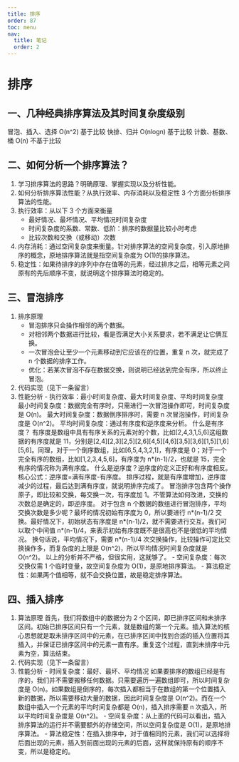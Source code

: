 ```yaml
---
title: 排序
order: 87
toc: menu
nav:
  title: 笔记
  order: 2
---
```


# 排序

## 一、几种经典排序算法及其时间复杂度级别

冒泡、插入、选择 O(n^2) 基于比较
快排、归并 O(nlogn) 基于比较
计数、基数、桶 O(n) 不基于比较

## 二、如何分析一个排序算法？

1. 学习排序算法的思路？明确原理、掌握实现以及分析性能。
2. 如何分析排序算法性能？从执行效率、内存消耗以及稳定性 3 个方面分析排序算法的性能。
3. 执行效率：从以下 3 个方面来衡量
   - 最好情况、最坏情况、平均情况时间复杂度
   - 时间复杂度的系数、常数、低阶：排序的数据量比较小时考虑
   - 比较次数和交换（或移动）次数
4. 内存消耗：通过空间复杂度来衡量。针对排序算法的空间复杂度，引入原地排序的概念，原地排序算法就是指空间复杂度为 O(1)的排序算法。
5. 稳定性：如果待排序的序列中存在值等的元素，经过排序之后，相等元素之间原有的先后顺序不变，就说明这个排序算法时稳定的。

## 三、冒泡排序

1. 排序原理
   - 冒泡排序只会操作相邻的两个数据。
   - 对相邻两个数据进行比较，看是否满足大小关系要求，若不满足让它俩互换。
   - 一次冒泡会让至少一个元素移动到它应该在的位置，重复 n 次，就完成了 n 个数据的排序工作。
   - 优化：若某次冒泡不存在数据交换，则说明已经达到完全有序，所以终止冒泡。
2. 代码实现（见下一条留言）
3. 性能分析 - 执行效率：最小时间复杂度、最大时间复杂度、平均时间复杂度
   最小时间复杂度：数据完全有序时，只需进行一次冒泡操作即可，时间复杂度是 O(n)。
   最大时间复杂度：数据倒序排序时，需要 n 次冒泡操作，时间复杂度是 O(n^2)。
   平均时间复杂度：通过有序度和逆序度来分析。
   什么是有序度？
   有序度是数组中具有有序关系的元素对的个数，比如[2,4,3,1,5,6]这组数据的有序度就是 11，分别是[2,4][2,3][2,5][2,6][4,5][4,6][3,5][3,6][1,5][1,6][5,6]。同理，对于一个倒序数组，比如[6,5,4,3,2,1]，有序度是 0；对于一个完全有序的数组，比如[1,2,3,4,5,6]，有序度为 n*(n-1)/2，也就是 15，完全有序的情况称为满有序度。
   什么是逆序度？逆序度的定义正好和有序度相反。核心公式：逆序度=满有序度-有序度。
   排序过程，就是有序度增加，逆序度减少的过程，最后达到满有序度，就说明排序完成了。
   冒泡排序包含两个操作原子，即比较和交换，每交换一次，有序度加 1。不管算法如何改进，交换的次数总是确定的，即逆序度。
   对于包含 n 个数据的数组进行冒泡排序，平均交换次数是多少呢？最坏的情况初始有序度为 0，所以要进行 n*(n-1)/2 交换。最好情况下，初始状态有序度是 n*(n-1)/2，就不需要进行交互。我们可以取个中间值 n*(n-1)/4，来表示初始有序度既不是很高也不是很低的平均情况。
   换句话说，平均情况下，需要 n\*(n-1)/4 次交换操作，比较操作可定比交换操作多，而复杂度的上限是 O(n^2)，所以平均情况时间复杂度就是 O(n^2)。
   以上的分析并不严格，但很实用，这就够了。 - 空间复杂度：每次交换仅需 1 个临时变量，故空间复杂度为 O(1)，是原地排序算法。 - 算法稳定性：如果两个值相等，就不会交换位置，故是稳定排序算法。

## 四、插入排序

1. 算法原理
   首先，我们将数组中的数据分为 2 个区间，即已排序区间和未排序区间。初始已排序区间只有一个元素，就是数组的第一个元素。插入算法的核心思想就是取未排序区间中的元素，在已排序区间中找到合适的插入位置将其插入，并保证已排序区间中的元素一直有序。重复这个过程，直到未排序中元素为空，算法结束。
2. 代码实现（见下一条留言）
3. 性能分析 - 时间复杂度：最好、最坏、平均情况
   如果要排序的数组已经是有序的，我们并不需要搬移任何数据。只需要遍历一遍数组即可，所以时间复杂度是 O(n)。如果数组是倒序的，每次插入都相当于在数组的第一个位置插入新的数据，所以需要移动大量的数据，因此时间复杂度是 O(n^2)。而在一个数组中插入一个元素的平均时间复杂都是 O(n)，插入排序需要 n 次插入，所以平均时间复杂度是 O(n^2)。 - 空间复杂度：从上面的代码可以看出，插入排序算法的运行并不需要额外的存储空间，所以空间复杂度是 O(1)，是原地排序算法。 - 算法稳定性：在插入排序中，对于值相同的元素，我们可以选择将后面出现的元素，插入到前面出现的元素的后面，这样就保持原有的顺序不变，所以是稳定的。
